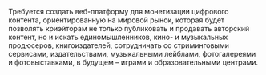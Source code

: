 Требуется создать веб-платформу для монетизации цифрового контента, ориентированную на мировой рынок, которая будет позволять криэйторам не только публиковать и продавать авторский контент, но и искать единомышленников, кино- и музыкальных продюсеров, книгоиздателей, сотрудничать со стриминговыми сервисами, издательствами, музыкальными лейблами, фотогалереями и фотовыставками, в будущем – играми и образовательными центрами.
